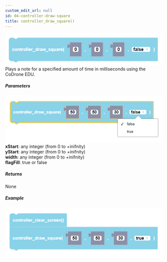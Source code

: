 ```yaml
---
custom_edit_url: null
id: 04-controller-draw-square
title: controller_draw_square()
---
```


![controller draw square block image](controller_draw_square.PNG)<br />
Plays a note for a specified amount of time in milliseconds using the CoDrone EDU.

##### Parameters
![controller draw square block image](controller_draw_square_params.PNG) <br />
**xStart**: any integer (from 0 to +inifnity) <br />
**yStart**: any integer (from 0 to +inifnity) <br />
**width**: any integer (from 0 to +inifnity) <br />
**flagFill**: true or false

##### Returns

None

##### Example

![controller draw square example](controller_draw_square_example.PNG)